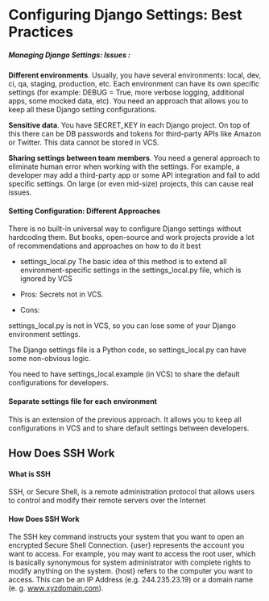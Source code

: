 # Configuring Django Settings: Best Practices

##### Managing Django Settings: Issues : 


**Different environments**. Usually, you have several environments: local, 
dev, ci, qa, staging, production, etc. Each environment can have its own 
specific settings (for example: DEBUG = True, more verbose logging, 
additional apps, some mocked data, etc). You need an approach that allows 
you to keep all these Django setting configurations.

**Sensitive data**. You have SECRET_KEY in each Django project. On top of this there can be DB passwords and tokens for third-party APIs like Amazon or Twitter. This data cannot be stored in VCS.


**Sharing settings between team members**. You need a general approach to eliminate human error when working with the settings. For example, a developer may add a third-party app or some API integration and fail to add specific settings. On large (or even mid-size) projects, this can cause real issues.


#### Setting Configuration: Different Approaches 

There is no built-in universal way to configure Django settings without 
hardcoding them. But books, open-source and work projects provide a lot of 
recommendations and approaches on how to do it best


* settings_local.py
The basic idea of this method is to extend all environment-specific
 settings in the settings_local.py file, which is ignored by VCS


 * Pros: 
 Secrets not in VCS.


* Cons: 

settings_local.py is not in VCS, so you can lose some of your Django environment settings.


The Django settings file is a Python code, so settings_local.py can have some non-obvious logic.


You need to have settings_local.example (in VCS) to share the default configurations for developers.


#### Separate settings file for each environment


This is an extension of the previous approach. It allows you to keep all configurations in VCS and to share default settings between developers.


## How Does SSH Work

#### What is SSH
 SSH, or Secure Shell, is a remote administration protocol that allows 
 users to control and modify their remote servers over the Internet


#### How Does SSH Work

The SSH key command instructs your system that you want to open an 
encrypted Secure Shell Connection. {user} represents the account you want 
to access. For example, you may want to access the root user, which is 
basically synonymous for system administrator with complete rights to 
modify anything on the system. {host} refers to the computer you want to 
access. This can be an IP Address (e.g. 244.235.23.19) or a domain name (e.
g. www.xyzdomain.com).

